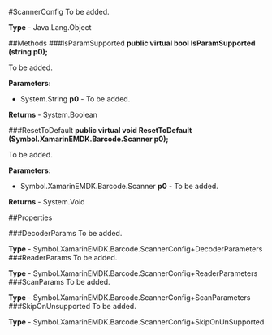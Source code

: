 #ScannerConfig
To be added.

**Type** - Java.Lang.Object

##Methods
###IsParamSupported
**public virtual bool IsParamSupported (string p0);**

To be added.

**Parameters:** 

* System.String **p0** - To be added.

**Returns** - System.Boolean

###ResetToDefault
**public virtual void ResetToDefault (Symbol.XamarinEMDK.Barcode.Scanner p0);**

To be added.

**Parameters:** 

* Symbol.XamarinEMDK.Barcode.Scanner **p0** - To be added.

**Returns** - System.Void

##Properties

###DecoderParams
To be added.

**Type** - Symbol.XamarinEMDK.Barcode.ScannerConfig+DecoderParameters
###ReaderParams
To be added.

**Type** - Symbol.XamarinEMDK.Barcode.ScannerConfig+ReaderParameters
###ScanParams
To be added.

**Type** - Symbol.XamarinEMDK.Barcode.ScannerConfig+ScanParameters
###SkipOnUnsupported
To be added.

**Type** - Symbol.XamarinEMDK.Barcode.ScannerConfig+SkipOnUnSupported


